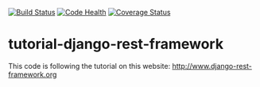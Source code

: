 [![Build Status](https://travis-ci.org/Tryle/tutorial-django-rest-framework.svg?branch=master)](https://travis-ci.org/Tryle/tutorial-django-rest-framework)
[![Code Health](https://landscape.io/github/Tryle/tutorial-django-rest-framework/master/landscape.svg)](https://landscape.io/github/Tryle/tutorial-django-rest-framework/master)
[![Coverage Status](https://coveralls.io/repos/Tryle/tutorial-django-rest-framework/badge.svg)](https://coveralls.io/r/Tryle/tutorial-django-rest-framework)

# tutorial-django-rest-framework
This code is following the tutorial on this website: http://www.django-rest-framework.org
